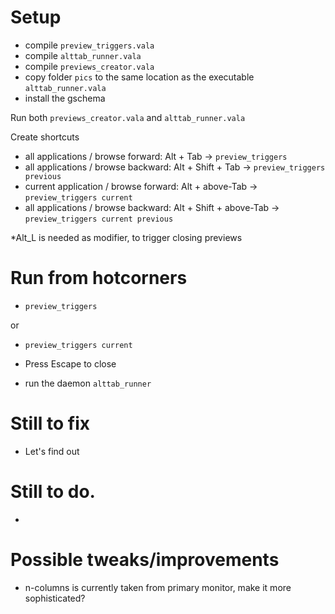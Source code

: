 # Setup

- compile `preview_triggers.vala `
- compile `alttab_runner.vala`
- compile `previews_creator.vala`
- copy folder `pics` to the same location as the executable `alttab_runner.vala`
- install the gschema

Run both `previews_creator.vala` and `alttab_runner.vala`

Create shortcuts
- all applications / browse forward: Alt + Tab -> `preview_triggers`
- all applications / browse backward: Alt + Shift + Tab -> `preview_triggers previous`
- current application / browse forward: Alt + above-Tab -> `preview_triggers current`
- all applications / browse backward: Alt + Shift + above-Tab -> `preview_triggers current previous`

*Alt_L is needed as modifier, to trigger closing previews

# Run from hotcorners
- `preview_triggers`

or 

- `preview_triggers current`

- Press Escape to close

- run the daemon `alttab_runner`

# Still to fix
- Let's find out

# Still to do.
- 

# Possible tweaks/improvements
- n-columns is currently taken from primary monitor, make it more sophisticated?
